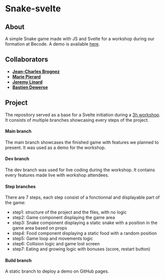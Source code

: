 # Snake-svelte

## About

A simple Snake game made with JS and Svelte for a workshop during our formation at Becode.
A demo is available [here](https://dewerseb.github.io/snake-svelte/).

## Collaborators

-   [**Jean-Charles Brognez**](https://github.com/jcbrognez)
-   [**Marie Pierard**](https://github.com/Marie-Pierard)
-   [**Jeremy Linard**](https://github.com/LinardJeremy)
-   [**Bastien Dewerse**](https://github.com/DewerseB)

## Project

The repository served as a base for a Svelte initiation during a [3h workshop](https://www.linkedin.com/feed/update/urn:li:activity:6734396734895620096/).  
It consists of multiple branches showcasing every steps of the project.


#### Main branch

The main branch showcases the finished game with features we planned to present.
It was used as a demo for the workshop.

#### Dev branch

The dev branch was used for live coding during the workshop.
It contains every features made live with workshop attendees.

#### Step branches

There are 7 steps, each step consist of a fonctionnal and displayable part of the game:
- step1: structure of the project and the files, with no logic
- step2: Game component displaying the game area
- step3: Snake component displaying a static snake with a position in the game area based on props
- step4: Food component displaying a static food with a random position
- step5: Game loop and movements logic
- step6: Collision logic and game lost screen
- step7: Eating and growing logic with bonuses (score, restart button)

#### Build branch

A static branch to deploy a demo on GitHub pages.
